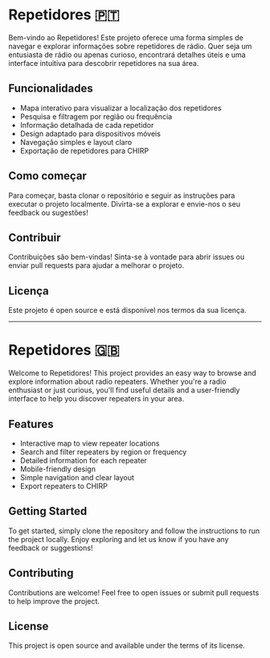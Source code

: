 # Repetidores 🇵🇹

Bem-vindo ao Repetidores! Este projeto oferece uma forma simples de navegar e explorar informações sobre repetidores de rádio. Quer seja um entusiasta de rádio ou apenas curioso, encontrará detalhes úteis e uma interface intuitiva para descobrir repetidores na sua área.

## Funcionalidades
- Mapa interativo para visualizar a localização dos repetidores
- Pesquisa e filtragem por região ou frequência
- Informação detalhada de cada repetidor
- Design adaptado para dispositivos móveis
- Navegação simples e layout claro
- Exportação de repetidores para CHIRP

## Como começar
Para começar, basta clonar o repositório e seguir as instruções para executar o projeto localmente. Divirta-se a explorar e envie-nos o seu feedback ou sugestões!

## Contribuir
Contribuições são bem-vindas! Sinta-se à vontade para abrir issues ou enviar pull requests para ajudar a melhorar o projeto.

## Licença
Este projeto é open source e está disponível nos termos da sua licença.

---
# Repetidores 🇬🇧

Welcome to Repetidores! This project provides an easy way to browse and explore information about radio repeaters. Whether you're a radio enthusiast or just curious, you'll find useful details and a user-friendly interface to help you discover repeaters in your area.

## Features
- Interactive map to view repeater locations
- Search and filter repeaters by region or frequency
- Detailed information for each repeater
- Mobile-friendly design
- Simple navigation and clear layout
- Export repeaters to CHIRP

## Getting Started
To get started, simply clone the repository and follow the instructions to run the project locally. Enjoy exploring and let us know if you have any feedback or suggestions!

## Contributing
Contributions are welcome! Feel free to open issues or submit pull requests to help improve the project.

## License
This project is open source and available under the terms of its license.
